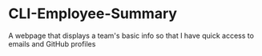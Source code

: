 # CLI-Employee-Summary
A webpage that displays a team's basic info so that I have quick access to emails and GitHub profiles
